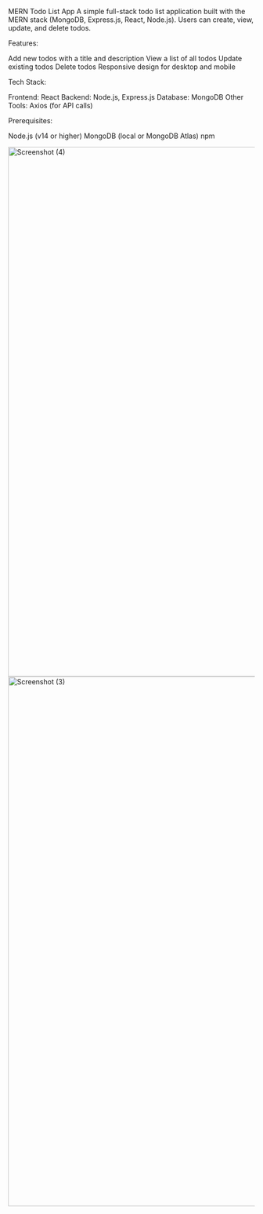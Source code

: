 MERN Todo List App
A simple full-stack todo list application built with the MERN stack (MongoDB, Express.js, React, Node.js). Users can create, view, update, and delete todos.

Features:

Add new todos with a title and description
View a list of all todos
Update existing todos
Delete todos
Responsive design for desktop and mobile

Tech Stack:

Frontend: React
Backend: Node.js, Express.js
Database: MongoDB
Other Tools: Axios (for API calls)

Prerequisites:

Node.js (v14 or higher)
MongoDB (local or MongoDB Atlas)
npm

<img width="1920" height="1080" alt="Screenshot (4)" src="https://github.com/user-attachments/assets/4d6f074f-5b73-43ca-ae94-0b59f1f1c966" />
<img width="1920" height="1080" alt="Screenshot (3)" src="https://github.com/user-attachments/assets/3bac8812-1549-4974-8db7-656b3333b174" />




